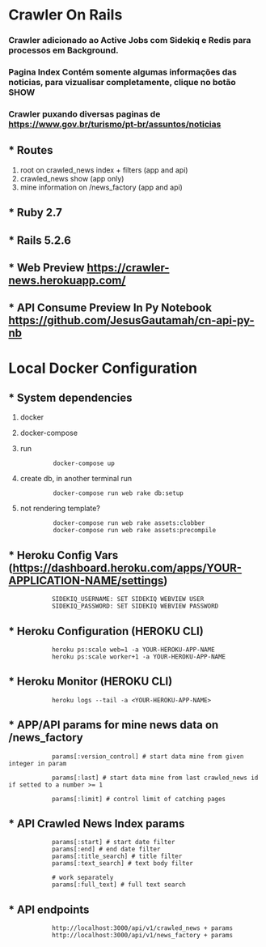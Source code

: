 # **Crawler On Rails**

### **Crawler adicionado ao Active Jobs com Sidekiq e Redis para processos em Background.**
### **Pagina Index Contém somente algumas informações das noticias, para vizualisar completamente, clique no botão SHOW**

### **Crawler puxando diversas paginas de https://www.gov.br/turismo/pt-br/assuntos/noticias**


## * **Routes**
1) root on crawled_news index + filters (app and api) 
2) crawled_news show (app only)
3) mine information on /news_factory (app and api)


## * **Ruby 2.7**
## * **Rails 5.2.6**
## * **Web Preview https://crawler-news.herokuapp.com/**

## * **API Consume Preview In Py Notebook https://github.com/JesusGautamah/cn-api-py-nb**


#  **Local Docker Configuration** 

## * **System dependencies**
1) docker
2) docker-compose
3) run


                docker-compose up

2) create db, in another terminal run

                docker-compose run web rake db:setup

3) not rendering template?

                docker-compose run web rake assets:clobber
                docker-compose run web rake assets:precompile

## * Heroku Config Vars (https://dashboard.heroku.com/apps/YOUR-APPLICATION-NAME/settings)


                SIDEKIQ_USERNAME: SET SIDEKIQ WEBVIEW USER
                SIDEKIQ_PASSWORD: SET SIDEKIQ WEBVIEW PASSWORD

## * Heroku Configuration (HEROKU CLI)

                heroku ps:scale web=1 -a YOUR-HEROKU-APP-NAME
                heroku ps:scale worker+1 -a YOUR-HEROKU-APP-NAME

## * Heroku Monitor (HEROKU CLI)

                heroku logs --tail -a <YOUR-HEROKU-APP-NAME>


## * **APP/API params for mine news data on /news_factory**


                params[:version_control] # start data mine from given integer in param

                params[:last] # start data mine from last crawled_news id if setted to a number >= 1

                params[:limit] # control limit of catching pages
                
## * **API Crawled News Index params**


                params[:start] # start date filter
                params[:end] # end date filter
                params[:title_search] # title filter
                params[:text_search] # text body filter

                # work separately
                params[:full_text] # full text search


## * **API endpoints**

                http://localhost:3000/api/v1/crawled_news + params
                http://localhost:3000/api/v1/news_factory + params


